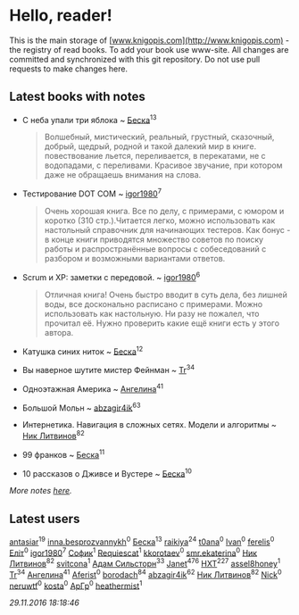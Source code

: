 # Hello, reader!
This is the main storage of [www.knigopis.com](http://www.knigopis.com) - the registry of read books.
To add your book use www-site. All changes are committed and synchronized with this git repository.
Do not use pull requests to make changes here.


## Latest books with notes
* С неба упали три яблока ~ [Беска](users/157/1577468-vkontakte)<sup>13</sup>
    > Волшебный, мистический, реальный, грустный, сказочный, добрый, щедрый, родной и такой далекий мир в книге. повествование льется, переливается, в перекатами, не с водопадами, с переливами. Красивое звучание, при котором даже не обращаешь внимания на слова.

* Тестирование DOT COM ~ [igor1980](users/100/100003094239547-facebook)<sup>7</sup>
    > Очень хорошая книга. Все по делу, с примерами, с юмором и коротко (310 стр.).Читается легко, можно использовать как настольный справочник для начинающих тестеров. Как бонус - в конце книги приводятся множество советов по поиску работы и распространённые вопросы с собеседований с разбором и возможными вариантами ответов.

* Scrum и XP: заметки с передовой. ~ [igor1980](users/100/100003094239547-facebook)<sup>6</sup>
    > Отличная книга! Очень быстро вводит в суть дела, без лишней воды, все досконально расписано с примерами. Можно использовать как настольную. Ни разу не пожалел, что прочитал её. Нужно проверить какие ещё книги есть у этого автора.

* Катушка синих ниток ~ [Беска](users/157/1577468-vkontakte)<sup>12</sup>

* Вы наверное шутите мистер Фейнман ~ [Tr](users/122/12282474-vkontakte)<sup>34</sup>

* Одноэтажная Америка ~ [Ангелина](users/837/83788782-vkontakte)<sup>41</sup>

* Большой Мольн ~ [abzagir4ik](users/362/3621623-vkontakte)<sup>63</sup>

* Интернетика. Навигация в сложных сетях. Модели и алгоритмы ~ [Ник Литвинов](users/lec/leczQ3Eya3-linkedin)<sup>82</sup>

* 99 франков ~ [Беска](users/157/1577468-vkontakte)<sup>11</sup>

* 10 рассказов о Дживсе и Вустере ~ [Беска](users/157/1577468-vkontakte)<sup>10</sup>


_More notes [here](latest_books_with_notes.md)._


## Latest users
[antasiar](users/688/68827372-vkontakte)<sup>19</sup> 
[inna.besprozvannykh](users/733/73323849-yandex)<sup>0</sup> 
[Беска](users/157/1577468-vkontakte)<sup>13</sup> 
[raikiya](users/384/384194935-vkontakte)<sup>24</sup> 
[t0ana](users/279/279924540-vkontakte)<sup>0</sup> 
[Ivan](users/111/111629067695534050209-google)<sup>0</sup> 
[ferelis](users/246/246727869-vkontakte)<sup>0</sup> 
[Еліт](users/182/1825041101100550-facebook)<sup>0</sup> 
[igor1980](users/100/100003094239547-facebook)<sup>7</sup> 
[Софик](users/377/37777569-vkontakte)<sup>1</sup> 
[Requiescat](users/392/392839308-vkontakte)<sup>1</sup> 
[kkorotaev](users/552/5528389-vkontakte)<sup>0</sup> 
[smr.ekaterina](users/349/34912923-vkontakte)<sup>0</sup> 
[Ник Литвинов](users/241/241974816-vkontakte)<sup>82</sup> 
[svitcona](users/405/40591581-vkontakte)<sup>1</sup> 
[Адам Сильсторн](users/253/253918564-vkontakte)<sup>33</sup> 
[Janet](users/205/20565064-vkontakte)<sup>476</sup> 
[HXT](users/100/100002563462782-facebook)<sup>227</sup> 
[assel8honey](users/278/278197993-vkontakte)<sup>1</sup> 
[Tr](users/122/12282474-vkontakte)<sup>34</sup> 
[Ангелина](users/837/83788782-vkontakte)<sup>41</sup> 
[Aferist](users/126/1260438620656982-facebook)<sup>0</sup> 
[borodach](users/157/15706320-vkontakte)<sup>84</sup> 
[abzagir4ik](users/362/3621623-vkontakte)<sup>62</sup> 
[Ник Литвинов](users/lec/leczQ3Eya3-linkedin)<sup>82</sup> 
[Nick](users/118/118390303977872287066-google)<sup>0</sup> 
[neruwtf](users/101/101038216126732796086-googleplus)<sup>0</sup> 
[kosta](users/126/12661513-vkontakte)<sup>0</sup> 
[АрГр](users/114/114189956128762241005-google)<sup>0</sup> 
[heathermist](users/270/270249728-vkontakte)<sup>1</sup> 


_29.11.2016 18:18:46_

